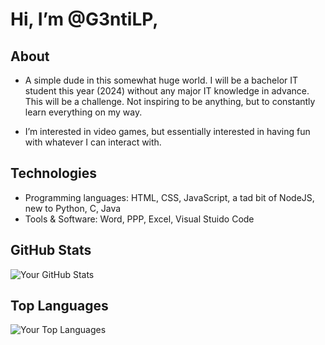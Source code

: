 # Hi, I’m @G3ntiLP, 

## About
- A simple dude in this somewhat huge world.
  I will be a bachelor IT student this year (2024) without any major IT knowledge in advance. This will be a challenge.
  Not inspiring to be anything, but to constantly learn everything on my way.
  
- I’m interested in video games, but essentially interested in having fun with whatever I can interact with.

## Technologies
- Programming languages: HTML, CSS, JavaScript, a tad bit of NodeJS, new to Python, C, Java
- Tools & Software: Word, PPP, Excel, Visual Stuido Code

## GitHub Stats

![Your GitHub Stats](https://github-readme-stats.vercel.app/api?username=melodingo&show_icons=true&theme=radical)

## Top Languages

![Your Top Languages](https://github-readme-stats.vercel.app/api/top-langs/?username=melodingo&layout=compact&theme=radical)

<!---
G3ntiLP/G3ntiLP is a ✨ special ✨ repository because its `README.md` (this file) appears on your GitHub profile.
You can click the Preview link to take a look at your changes.
--->
